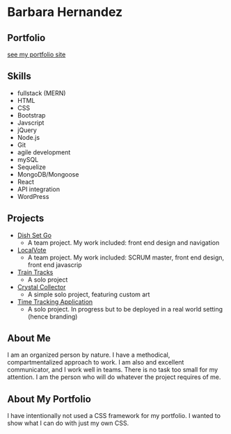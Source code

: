# Barbara Hernandez
## Portfolio

[see my portfolio site](https://barbarahernandez.github.io/myportfolio/)

## Skills
* fullstack (MERN)
* HTML
* CSS
* Bootstrap
* Javscript
* jQuery
* Node.js
* Git
* agile development
* mySQL
* Sequelize
* MongoDB/Mongoose
* React
* API integration
* WordPress

## Projects
* [Dish Set Go](https://github.com/BarbaraHernandez/The-Sharpening-House)
    * A team project. My work included: front end design and navigation
* [LocalVote](https://github.com/BarbaraHernandez/localvote)
    * A team project. My work included: SCRUM master, front end design, front end javascrip
* [Train Tracks](https://github.com/BarbaraHernandez/TrainTimes-week07-hw)
    * A solo project
* [Crystal Collector](https://github.com/BarbaraHernandez/unit-4-game)
    * A simple solo project, featuring custom art
* [Time Tracking Application](https://github.com/BarbaraHernandez/timetrackingsite)
    * A solo project. In progress but to be deployed in a real world setting (hence branding)

## About Me
I am an organized person by nature. I have a methodical, compartmentalized approach to work. I am also and excellent communicator, and I work well in teams. There is no task too small for my attention. I am the person who will do whatever the project requires of me.

## About My Portfolio
I have intentionally not used a CSS framework for my portfolio. I wanted to show what I can do with just my own CSS.